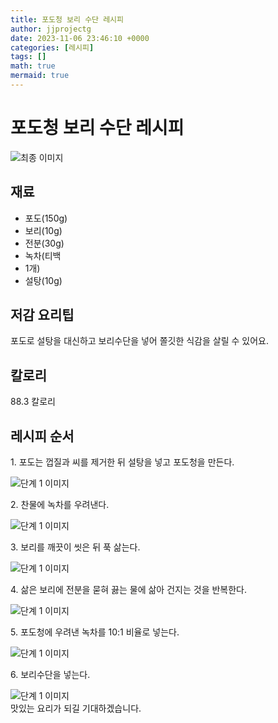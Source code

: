 ```yaml
---
title: 포도청 보리 수단 레시피
author: jjprojectg
date: 2023-11-06 23:46:10 +0000
categories: [레시피]
tags: []
math: true
mermaid: true
---
```

<meta name="og:type" content="website" />
<meta charset="UTF-8">
<div class="header">
<h1>포도청 보리 수단 레시피</h1>
</div>

<div class="container my-4">
<div class="row">
<div class="col-12 col-md-6">
<div class="recipe-image">
<img src="http://www.foodsafetykorea.go.kr/uploadimg/cook/10_01137_2.png" class="step-image" alt="최종 이미지">
</div>
</div>
<div class="col-12 col-md-6">
<div class="ingredients">
<h2>재료</h2>
<ul class='card'>
<li> 포도(150g) </li>
<li>  보리(10g) </li>
<li>  전분(30g) </li>
<li> 녹차(티백 </li>
<li>  1개) </li>
<li>  설탕(10g) </li>

</ul>
</div>
</div>
<div class="col-12 col-md-6">
<div class="ingredients">
<h2>저감 요리팁</h2>
<div class='card'> 
<p >
포도로 설탕을 대신하고 보리수단을 넣어 쫄깃한 식감을 살릴 수 있어요.
</p>
</div>
</div>
<div class="ingredients">
<h2>칼로리</h2>
<div class='card'> 
<p>
88.3 칼로리
</p>
</div>
</div>
</div>
</div>

<h2 class="my-4">레시피 순서</h2>
<div class="card recipe-card">
<div class="card-body recipe-stesp">
<p class="card-text step-description">1. 포도는 껍질과 씨를 제거한 뒤  설탕을 넣고 포도청을 만든다.</p>
<img src="http://www.foodsafetykorea.go.kr/uploadimg/cook/20_01137_1.JPG" alt="단계 1 이미지" class="step-image">
</div>
</div>

<div class="card recipe-card">
<div class="card-body recipe-stesp">
<p class="card-text step-description">2. 찬물에 녹차를 우려낸다.</p>
<img src="http://www.foodsafetykorea.go.kr/uploadimg/cook/20_01137_2.JPG" alt="단계 1 이미지" class="step-image">
</div>
</div>

<div class="card recipe-card">
<div class="card-body recipe-stesp">
<p class="card-text step-description">3. 보리를 깨끗이 씻은 뒤 푹 삶는다.</p>
<img src="http://www.foodsafetykorea.go.kr/uploadimg/cook/20_01137_3.JPG" alt="단계 1 이미지" class="step-image">
</div>
</div>

<div class="card recipe-card">
<div class="card-body recipe-stesp">
<p class="card-text step-description">4. 삶은 보리에 전분을 묻혀 끓는 물에 삶아 건지는 것을 반복한다.</p>
<img src="http://www.foodsafetykorea.go.kr/uploadimg/cook/20_01137_4.JPG" alt="단계 1 이미지" class="step-image">
</div>
</div>

<div class="card recipe-card">
<div class="card-body recipe-stesp">
<p class="card-text step-description">5. 포도청에 우려낸 녹차를 10:1 비율로 넣는다.</p>
<img src="http://www.foodsafetykorea.go.kr/uploadimg/cook/20_01137_5.JPG" alt="단계 1 이미지" class="step-image">
</div>
</div>

<div class="card recipe-card">
<div class="card-body recipe-stesp">
<p class="card-text step-description">6. 보리수단을 넣는다.</p>
<img src="http://www.foodsafetykorea.go.kr/uploadimg/cook/20_01137_6.JPG" alt="단계 1 이미지" class="step-image">
</div>
</div>


</div>
맛있는 요리가 되길 기대하겠습니다.
